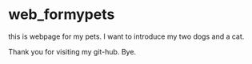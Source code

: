 # web_formypets

this is webpage for my pets.
I want to introduce my two dogs and a cat.

Thank you for visiting my git-hub.
Bye.
